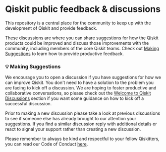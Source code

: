 # Qiskit public feedback & discussions

This repository is a central place for the community to keep up with the development of Qiskit and provide feedback.

These discussions are where you can share suggestions for how the Qiskit products could be improved and discuss those improvements with the community, including members of the core Qiskit teams. Check out [Making Suggestions](#making-suggestions) to learn how to provide productive feedback.

### 💡 Making Suggestions
We encourage you to open a discussion if you have suggestions for how we can improve Qiskit. You don't need to have a solution to the problem you are facing to kick off a discussion. We are hoping to foster productive and collaborative conversations, so please check out the [Welcome to Qiskit Discussions](https://github.com/qiskit-community/feedback/discussions/1) section if you want some guidance on how to kick off a successful discussion.

Prior to making a new discussion please take a look at previous discussions to see if someone else has already brought to our attention your suggestions. If you find a similar discussion reply with additional details or react to signal your support rather than creating a new discussion.

Please remember to always be kind and respectful to your fellow Qiskitters, you can read our Code of Conduct [here](https://qisk.it/coc).
